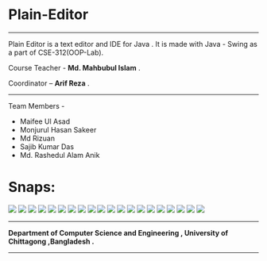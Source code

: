 # Plain-Editor

<hr/>

Plain Editor is a text editor and IDE for Java . It is made with Java - Swing as a part of CSE-312(OOP-Lab). <br />

Course Teacher - **Md. Mahbubul Islam** . 

Coordinator – **Arif Reza** . <br />
<hr/>
Team Members - <ul>
  <li> Maifee Ul Asad </li> 
  <li> Monjurul Hasan Sakeer </li> 
  <li> Md Rizuan </li> 
  <li> Sajib Kumar Das </li> 
  <li> Md. Rashedul Alam Anik </li>
  </ul>


# Snaps:

<p align="center">

![](https://github.com/maifeeulasad/Plain-Editor/blob/master/~files/Screen%20Shots/1.PNG)
![](https://github.com/maifeeulasad/Plain-Editor/blob/master/~files/Screen%20Shots/2.PNG)
![](https://github.com/maifeeulasad/Plain-Editor/blob/master/~files/Screen%20Shots/3.PNG)
![](https://github.com/maifeeulasad/Plain-Editor/blob/master/~files/Screen%20Shots/4.PNG)
![](https://github.com/maifeeulasad/Plain-Editor/blob/master/~files/Screen%20Shots/5.PNG)
![](https://github.com/maifeeulasad/Plain-Editor/blob/master/~files/Screen%20Shots/6.PNG)
![](https://github.com/maifeeulasad/Plain-Editor/blob/master/~files/Screen%20Shots/7.PNG)
![](https://github.com/maifeeulasad/Plain-Editor/blob/master/~files/Screen%20Shots/8.PNG)
![](https://github.com/maifeeulasad/Plain-Editor/blob/master/~files/Screen%20Shots/9.PNG)
![](https://github.com/maifeeulasad/Plain-Editor/blob/master/~files/Screen%20Shots/10.PNG)
![](https://github.com/maifeeulasad/Plain-Editor/blob/master/~files/Screen%20Shots/11.PNG)
![](https://github.com/maifeeulasad/Plain-Editor/blob/master/~files/Screen%20Shots/12.PNG)
![](https://github.com/maifeeulasad/Plain-Editor/blob/master/~files/Screen%20Shots/13.PNG)
![](https://github.com/maifeeulasad/Plain-Editor/blob/master/~files/Screen%20Shots/14.PNG)
![](https://github.com/maifeeulasad/Plain-Editor/blob/master/~files/Screen%20Shots/15.PNG)
![](https://github.com/maifeeulasad/Plain-Editor/blob/master/~files/Screen%20Shots/16.PNG)
![](https://github.com/maifeeulasad/Plain-Editor/blob/master/~files/Screen%20Shots/17.PNG)
![](https://github.com/maifeeulasad/Plain-Editor/blob/master/~files/Screen%20Shots/18.PNG)
![](https://github.com/maifeeulasad/Plain-Editor/blob/master/~files/Screen%20Shots/19.PNG)
![](https://github.com/maifeeulasad/Plain-Editor/blob/master/~files/Screen%20Shots/view.PNG)
</p>

<hr />

**Department of Computer Science and Engineering , University of Chittagong ,Bangladesh .**

<hr />
